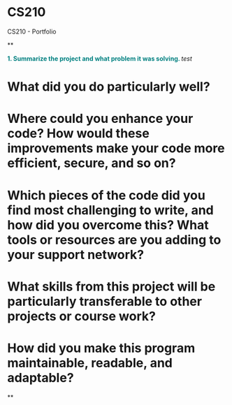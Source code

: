 # CS210
CS210 - Portfolio

**

<b><font color="teal"> 1. Summarize the project and what problem it was solving. </font></b>
<i> test </i> 
    
# What did you do particularly well?
    
# Where could you enhance your code? How would these improvements make your code more efficient, secure, and so on?
    
# Which pieces of the code did you find most challenging to write, and how did you overcome this? What tools or resources are you adding to your support network?
    
# What skills from this project will be particularly transferable to other projects or course work?
    
# How did you make this program maintainable, readable, and adaptable?
    
**
